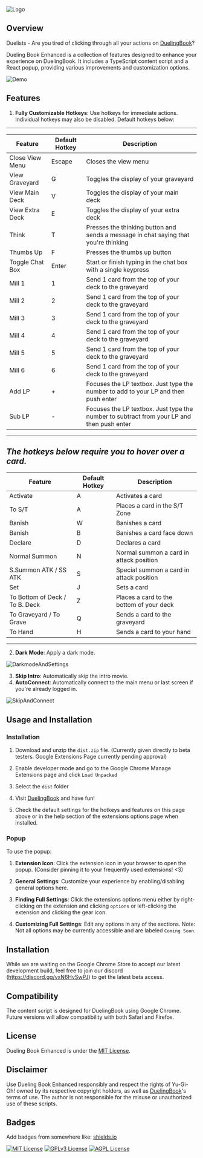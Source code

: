 
![Logo](https://i.imgur.com/Z7pklez.png)

## Overview

Duelists - Are you tired of clicking through all your actions on [DuelingBook](https://www.duelingbook.com/html5)?

Dueling Book Enhanced is a collection of features designed to enhance your experience on DuelingBook. It includes a TypeScript content script and a React popup, providing various improvements and customization options.

![Demo](https://github.com/alexjraymond/DuelingBookEnhanced/blob/main/src/assets/images/demo-medium.gif?raw=true)

## Features

1. **Fully Customizable Hotkeys**: Use hotkeys for immediate actions. Individual hotkeys may also be disabled. Default hotkeys below:

---
| Feature | Default Hotkey | Description |
| ------- | -------------- | ----------- |
| Close View Menu | Escape | Closes the view menu | 
| View Graveyard | G | Toggles the display of your graveyard | 
| View Main Deck | V | Toggles the display of your main deck |
| View Extra Deck | E | Toggles the display of your extra deck |
| Think | T | Presses the thinking button and sends a message in chat saying that you're thinking |
| Thumbs Up | F | Presses the thumbs up button | 
| Toggle Chat Box | Enter | Start or finish typing in the chat box with a single keypress |
| Mill 1 | 1 | Send 1 card from the top of your deck to the graveyard | 
| Mill 2 | 2 | Send 1 card from the top of your deck to the graveyard | 
| Mill 3 | 3 | Send 1 card from the top of your deck to the graveyard | 
| Mill 4 | 4 | Send 1 card from the top of your deck to the graveyard | 
| Mill 5 | 5 | Send 1 card from the top of your deck to the graveyard | 
| Mill 6 | 6 | Send 1 card from the top of your deck to the graveyard | 
| Add LP | + | Focuses the LP textbox. Just type the number to add to your LP and then push enter | 
| Sub LP | - | Focuses the LP textbox. Just type the number to subtract from your LP and then push enter | 

---

   ***The hotkeys below require you to hover over a card.***
---
| **Feature** | **Default Hotkey** | **Description** |
| ------- | -------------- | ----------- |
| Activate | A | Activates a card |
| To S/T | A | Places a card in the S/T Zone |
| Banish | W | Banishes a card |
| Banish | B | Banishes a card face down|
| Declare | D | Declares a card |
| Normal Summon | N | Normal summon a card in attack position |
| S.Summon ATK / SS ATK | S | Special summon a card in attack position |
| Set | J | Sets a card | 
| To Bottom of Deck / To B. Deck | Z | Places a card to the bottom of your deck |
| To Graveyard / To Grave | Q | Sends a card to the graveyard | 
| To Hand | H | Sends a card to your hand | 

---

2. **Dark Mode**: Apply a dark mode.

![DarkmodeAndSettings](https://github.com/alexjraymond/DuelingBookEnhanced/blob/main/src/assets/images/nightmode-and-settings.gif?raw=true)

3. **Skip Intro**: Automatically skip the intro movie.
4. **AutoConnect**: Automatically connect to the main menu or last screen if you're already logged in.

![SkipAndConnect](https://github.com/alexjraymond/DuelingBookEnhanced/blob/main/src/assets/images/skip-and-connect.gif?raw=true)

## Usage and Installation

###  Installation

1. Download and unzip the `dist.zip` file. (Currently given directly to beta testers. Google Extensions Page currently pending approval)

2. Enable developer mode and go to the Google Chrome Manage Extensions page and click `Load Unpacked`

3. Select the `dist` folder

4. Visit [DuelingBook](https://www.duelingbook.com/html5) and have fun!

5. Check the default settings for the hotkeys and features on this page above or in the help section of the extensions options page when installed.

### Popup

To use the popup:

1. **Extension Icon**: Click the extension icon in your browser to open the popup. (Consider pinning it to your frequently used extensions! <3)

2. **General Settings**: Customize your experience by enabling/disabling general options here.

3. **Finding Full Settings**: Click the extensions options menu either by right-clicking on the extension and clicking `options` or left-clicking the extension and clicking the gear icon.

4. **Customizing Full Settings**:  Edit any options in any of the sections. Note: Not all options may be currently accessible and are labeled `Coming Soon`.

## Installation

While we are waiting on the Google Chrome Store to accept our latest development build, feel free to join our discord (https://discord.gg/vxN6HvSwPJ) to get the latest beta access.


## Compatibility

The content script is designed for DuelingBook using Google Chrome. Future versions will allow compatibility with both Safari and Firefox.

## License

Dueling Book Enhanced is under the [MIT License](LICENSE.md).

## Disclaimer

Use Dueling Book Enhanced responsibly and respect the rights of Yu-Gi-Oh! owned by its respective copyright holders, as well as [DuelingBook](https://www.duelingbook.com/html5)'s terms of use. The author is not responsible for the misuse or unauthorized use of these scripts.

## Badges

Add badges from somewhere like: [shields.io](https://shields.io/)

[![MIT License](https://img.shields.io/badge/License-MIT-green.svg)](https://choosealicense.com/licenses/mit/)
[![GPLv3 License](https://img.shields.io/badge/License-GPL%20v3-yellow.svg)](https://opensource.org/licenses/)
[![AGPL License](https://img.shields.io/badge/license-AGPL-blue.svg)](http://www.gnu.org/licenses/agpl-3.0)
